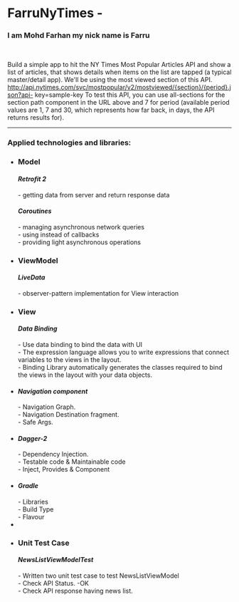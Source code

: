 
# FarruNyTimes -
<h3>I am Mohd Farhan my nick name is Farru</h3><br/>

Build a simple app to hit the NY Times Most Popular Articles API and show a list of articles, that shows details when items on the list are tapped (a typical master/detail app).  We'll be using the most viewed section of this API.  http://api.nytimes.com/svc/mostpopular/v2/mostviewed/{section}/{period}.json?api- key=sample-key To test this API, you can use all-sections for the section path component in the URL above and 7 for period (available period values are 1, 7 and 30, which represents how far back, in days, the API returns results for). 


<hr/>

<h3> Applied technologies and libraries: </h3>
<ul>
<li><h3>Model</h3>

<h4><i>Retrofit 2</i></h4> - getting data from server and return response data 
<h4><i>Coroutines</i></h4> 
   - managing asynchronous network queries<br/>
   - using instead of callbacks<br/>
   - providing light asynchronous operations
</li>	 
<li><h3>ViewModel</h3>
<h4><i>LiveData</i></h4> - observer-pattern implementation for View interaction
</li>

<li><h3>View</h3>
<h4><i>Data Binding</i></h4> 
       - Use data binding to bind the data with UI<br/>
       - The expression language allows you to write expressions that connect variables to the views in the layout.<br/>  
       - Binding Library automatically generates the classes required to bind the views in the layout with your data objects.<br/>
</li>

<li>
<h4><i>Navigation component</i></h4> 
       - Navigation Graph.<br/>
       - Navigation Destination fragment.<br/>  
       - Safe Args.<br/>
</li>

<li>
<h4><i>Dagger-2</i></h4> 
       - Dependency Injection.<br/>
       - Testable code & Maintainable code<br/>  
       - Inject, Provides & Component<br/>
</li>

<li>
<h4><i>Gradle</i></h4> 
       - Libraries<br/>
       - Build Type<br/>  
       - Flavour<br/>
</li>
<li>

<li><h3>Unit Test Case</h3>
<h4><i>NewsListViewModelTest</i></h4> 
       - Written two unit test case to test NewsListViewModel<br/>
       - Check API Status. -OK<br/>  
       - Check API response having news list.<br/>
</li>
</ul>



